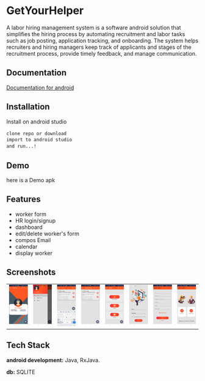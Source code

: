# GetYourHelper

A labor hiring management system is a software android solution  that simplifies the hiring process by automating recruitment and labor tasks such as job posting, application tracking, and onboarding. The system helps recruiters and hiring managers keep track of applicants and stages of the recruitment process, provide timely feedback, and manage communication.
## Documentation

[Documentation for android](https://developer.android.com/docs)

## Installation

Install on android studio

```bash
clone repo or download
import to android studio
and run...!

```
    
## Demo

here is a Demo apk


## Features

- worker form 
- HR login/signup
- dashboard
- edit/delete worker's form
- compos Email
- calendar 
- display worker

## Screenshots

<table>
<tr>
    <td valign="top"><img src="screenshot/1.jpg
    " width="250" alt="Welcome Page">
    </td>
    <td valign="top"><img src="screenshot/2.jpg
    " width="250" alt="Welcome Page">
    </td>
    <td valign="top"><img src="screenshot/3.jpg
    " width="250" alt="Welcome Page">
    </td>
    <td valign="top"><img src="screenshot/4.jpg
    " width="250" alt="Welcome Page">
    </td>
    <td valign="top"><img src="screenshot/5.jpg
    " width="250" alt="Welcome Page">
    </td>
    <td valign="top"><img src="screenshot/6.jpg
    " width="250" alt="Welcome Page">
    </td>
    <td valign="top"><img src="screenshot/7.jpg
    " width="250" alt="Welcome Page">
    </td>
    <td valign="top"><img src="screenshot/8.jpg
    " width="250" alt="Welcome Page">
    </td>
    
  </tr>
</table>





## Tech Stack

**android development:** Java, RxJava.

**db:** SQLITE

